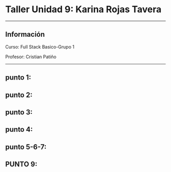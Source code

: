 <h1>Taller Unidad 9: Karina Rojas Tavera</h1>
<hr>
<h2>Información</h2>
<p>Curso: Full Stack Basico-Grupo 1 <p>
<p>Profesor: Cristian Patiño<p>
<hr>
<h2>punto 1:</h2>
<h2>punto 2:</h2>
<h2>punto 3:</h2>
<h2>punto 4:</h2>
<h2>punto 5-6-7:</h2>



<h2>PUNTO 9: </h2>





